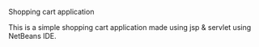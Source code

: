 Shopping cart application

This is a simple shopping cart application  made using jsp & servlet using NetBeans IDE.
